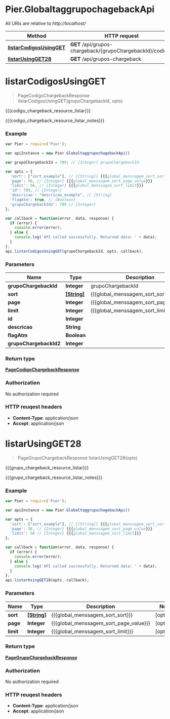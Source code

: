 # Pier.GlobaltaggrupochagebackApi

All URIs are relative to *http://localhost/*

Method | HTTP request | Description
------------- | ------------- | -------------
[**listarCodigosUsingGET**](GlobaltaggrupochagebackApi.md#listarCodigosUsingGET) | **GET** /api/grupos-chargeback/{grupoChargebackId}/codigos | {{{codigo_chargeback_resource_listar}}}
[**listarUsingGET28**](GlobaltaggrupochagebackApi.md#listarUsingGET28) | **GET** /api/grupos-chargeback | {{{grupo_chargeback_resource_listar}}}


<a name="listarCodigosUsingGET"></a>
# **listarCodigosUsingGET**
> PageCodigoChargebackResponse listarCodigosUsingGET(grupoChargebackId, opts)

{{{codigo_chargeback_resource_listar}}}

{{{codigo_chargeback_resource_listar_notes}}}

### Example
```javascript
var Pier = require('Pier');

var apiInstance = new Pier.GlobaltaggrupochagebackApi()

var grupoChargebackId = 789; // {Integer} grupoChargebackId

var opts = { 
  'sort': ["sort_example"], // {[String]} {{{global_menssagem_sort_sort}}}
  'page': 56, // {Integer} {{{global_menssagem_sort_page_value}}}
  'limit': 56, // {Integer} {{{global_menssagem_sort_limit}}}
  'id': 789, // {Integer} 
  'descricao': "descricao_example", // {String} 
  'flagAtm': true, // {Boolean} 
  'grupoChargebackId2': 789 // {Integer} 
};

var callback = function(error, data, response) {
  if (error) {
    console.error(error);
  } else {
    console.log('API called successfully. Returned data: ' + data);
  }
};
api.listarCodigosUsingGET(grupoChargebackId, opts, callback);
```

### Parameters

Name | Type | Description  | Notes
------------- | ------------- | ------------- | -------------
 **grupoChargebackId** | **Integer**| grupoChargebackId | 
 **sort** | [**[String]**](String.md)| {{{global_menssagem_sort_sort}}} | [optional] 
 **page** | **Integer**| {{{global_menssagem_sort_page_value}}} | [optional] 
 **limit** | **Integer**| {{{global_menssagem_sort_limit}}} | [optional] 
 **id** | **Integer**|  | [optional] 
 **descricao** | **String**|  | [optional] 
 **flagAtm** | **Boolean**|  | [optional] 
 **grupoChargebackId2** | **Integer**|  | [optional] 

### Return type

[**PageCodigoChargebackResponse**](PageCodigoChargebackResponse.md)

### Authorization

No authorization required

### HTTP reuqest headers

 - **Content-Type**: application/json
 - **Accept**: application/json

<a name="listarUsingGET28"></a>
# **listarUsingGET28**
> PageGrupoChargebackResponse listarUsingGET28(opts)

{{{grupo_chargeback_resource_listar}}}

{{{grupo_chargeback_resource_listar_notes}}}

### Example
```javascript
var Pier = require('Pier');

var apiInstance = new Pier.GlobaltaggrupochagebackApi()

var opts = { 
  'sort': ["sort_example"], // {[String]} {{{global_menssagem_sort_sort}}}
  'page': 56, // {Integer} {{{global_menssagem_sort_page_value}}}
  'limit': 56 // {Integer} {{{global_menssagem_sort_limit}}}
};

var callback = function(error, data, response) {
  if (error) {
    console.error(error);
  } else {
    console.log('API called successfully. Returned data: ' + data);
  }
};
api.listarUsingGET28(opts, callback);
```

### Parameters

Name | Type | Description  | Notes
------------- | ------------- | ------------- | -------------
 **sort** | [**[String]**](String.md)| {{{global_menssagem_sort_sort}}} | [optional] 
 **page** | **Integer**| {{{global_menssagem_sort_page_value}}} | [optional] 
 **limit** | **Integer**| {{{global_menssagem_sort_limit}}} | [optional] 

### Return type

[**PageGrupoChargebackResponse**](PageGrupoChargebackResponse.md)

### Authorization

No authorization required

### HTTP reuqest headers

 - **Content-Type**: application/json
 - **Accept**: application/json


